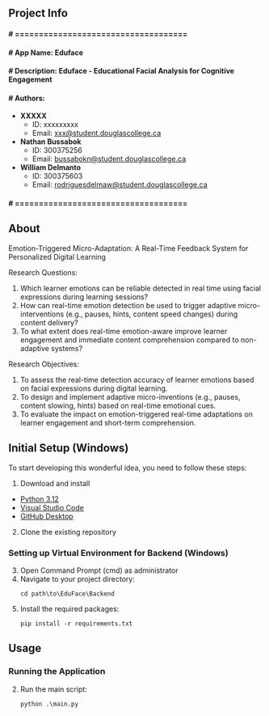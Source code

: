 ## Project Info
#### # ====================================
#### # App Name: Eduface
#### # Description: Eduface - Educational Facial Analysis for Cognitive Engagement
#### # Authors:
- **XXXXX**
  - ID: xxxxxxxxx
  - Email: xxx@student.douglascollege.ca
- **Nathan Bussabok**
  - ID: 300375256
  - Email: bussabokn@student.douglascollege.ca
- **William Delmanto**
  - ID: 300375603  
  - Email: rodriguesdelmaw@student.douglascollege.ca
#### # ====================================

## About
Emotion-Triggered Micro-Adaptation: A Real-Time Feedback System for Personalized Digital Learning

Research Questions:
1. Which learner emotions can be reliable detected in real time using facial expressions during learning sessions?
2. How can real-time emotion detection be used to trigger adaptive micro-interventions (e.g., pauses, hints, content speed changes) during content delivery?
3. To what extent does real-time emotion-aware improve learner engagement and immediate content comprehension compared to non-adaptive systems?

Research Objectives:
1. To assess the real-time detection accuracy of learner emotions based on facial expressions during digital learning.
2. To design and implement adaptive micro-inventions (e.g., pauses, content slowing, hints) based on real-time emotional cues.
3. To evaluate the impact on emotion-triggered real-time adaptations on learner engagement and short-term comprehension.

## Initial Setup (Windows)
To start developing this wonderful idea, you need to follow these steps:

1. Download and install
- [Python 3.12](https://www.python.org/downloads/)
- [Visual Studio Code](https://code.visualstudio.com/download)
- [GitHub Desktop](https://desktop.github.com/)
2. Clone the existing repository

### Setting up Virtual Environment for Backend (Windows)
3. Open Command Prompt (cmd) as administrator
4. Navigate to your project directory:
   ```
   cd path\to\EduFace\Backend
   ```
4. Install the required packages:
   ```
   pip install -r requirements.txt
   ```

## Usage
### Running the Application
2. Run the main script:
   ```
   python .\main.py
   ```
